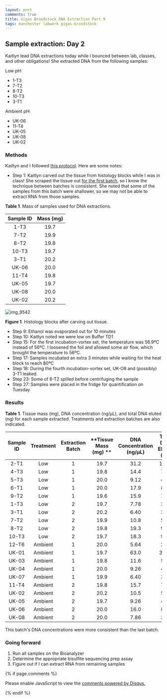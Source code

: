 ```yaml
---
layout: post
comments: true
title: Gigas Broodstock DNA Extraction Part 9
tags: manchester labwork gigas-broodstock
---
```


## Sample extraction: Day 2

Kaitlyn lead DNA extractions today while I bounced between lab, classes, and other obligations! She extracted DNA from the following samples:

Low pH:

- 1-T3
- 7-T2
- 8-T2
- 10-T3
- 3-T1

Ambient pH:

- UK-06
- 11-T4
- UK-05
- UK-08
- UK-02

### Methods

Kailtyn and I followed [this protocol](https://github.com/RobertsLab/resources/blob/master/protocols/DNA-Extraction-from-Histology-Blocks.md). Here are some notes:

- Step 1: Kaitlyn carved out the tissue from histology blocks while I was in class! She scraped the tissue out [for the first batch](https://yaaminiv.github.io/Gigas-Broodstock-DNA-Extraction-Part8/), so I know the technique between batches is consistent. She noted that some of the samples from this batch were shallower, so we may not be able to extract RNA from those samples.

**Table 1**. Mass of samples used for DNA extractions.

| **Sample ID** | **Mass (mg)** |
|:-------------:|:-------------:|
|      1-T3     |      19.7     |
|      7-T2     |      19.9     |
|      8-T2     |      19.8     |
|     10-T3     |      19.7     |
|      3-T1     |      20.2     |
|     UK-06     |      20.0     |
|     11-T4     |      19.8     |
|     UK-05     |      19.7     |
|     UK-08     |      20.0     |
|     UK-02     |      20.2     |

![img_9542](https://user-images.githubusercontent.com/22335838/46627478-6b3db200-caef-11e8-8a78-69c43886ee0e.jpg)

**Figure 1**. Histology blocks after carving out tissue.

- Step 9: Ethanol was evaporated out for 10 minutes
- Step 10: Kaitlyn noted we were low on Buffer TD1
- Step 15: For the first incubation-vortex set, the temperature was 56.9ºC instead of 56ºC. I loosened the foil and allowed some air flow, which brought the temperature to 56ºC.
- Step 17: Samples incubated an extra 3 minutes while waiting for the heat block to reach 80ºC
- Step 18: During the fourth incubation-vortex set, UK-O8 and (possibly) 3-T1 leaked.
- Step 23: Some of 8-T2 spilled before centrifuging the sample
- Step 27: Samples were placed in the fridge for quantification on Tuesday

### Results

**Table 1**. Tissue mass (mg), DNA concentration (ng/µL), and total DNA eluted (ng) for each sample extracted. Treatments and extraction batches are also indicated.

| **Sample ID** | **Treatment** | **Extraction Batch** | **Tissue Mass (mg) ** | **DNA Concentration (ng/µL)** | **Total DNA Eluted (ng)** |
|:-------------:|:-------------:|:--------------------:|:---------------------:|:-----------------------------:|:-------------------------:|
|      2-T1     |      Low      |           1          |          19.7         |              31.2             |            1560           |
|      4-T3     |      Low      |           1          |          19.8         |              14.4             |            720            |
|      5-T3     |      Low      |           1          |          20.0         |              9.12             |            456            |
|      6-T1     |      Low      |           1          |          20.0         |              17.9             |            895            |
|      9-T2     |      Low      |           1          |          19.6         |              15.9             |            795            |
|      1-T3     |      Low      |           2          |          19.7         |              7.78             |            389            |
|      3-T1     |      Low      |           2          |          20.2         |              6.40             |            320            |
|      7-T2     |      Low      |           2          |          19.9         |              10.8             |            540            |
|      8-T2     |      Low      |           2          |          19.8         |              19.3             |            965            |
|     10-T3     |      Low      |           2          |          19.7         |              18.3             |            915            |
|     12-T6     |    Ambient    |           1          |          20.0         |              5.64             |            282            |
|     UK-01     |    Ambient    |           1          |          19.7         |              63.0             |            3150           |
|     UK-03     |    Ambient    |           1          |          19.8         |              11.6             |            580            |
|     UK-04     |    Ambient    |           1          |          20.0         |              9.26             |            463            |
|     UK-07     |    Ambient    |           1          |          19.9         |              6.40             |            320            |
|     11-T4     |    Ambient    |           2          |          19.8         |              15.7             |            785            |
|     UK-02     |    Ambient    |           2          |          20.2         |              10.5             |            525            |
|     UK-05     |    Ambient    |           2          |          19.7         |              9.26             |            463            |
|     UK-06     |    Ambient    |           2          |          20.0         |              16.0             |            800            |
|     UK-08     |    Ambient    |           2          |          20.0         |              7.86             |            393            |

This batch's DNA concentrations were more consistent than the last batch.

### Going forward

1. Run all samples on the Bioanalyzer
2. Determine the appropriate bisulfite sequencing prep assay
3. Figure out if I can extract RNA from remaining samples

{% if page.comments %}

<div id="disqus_thread"></div>
<script>

/**
*  RECOMMENDED CONFIGURATION VARIABLES: EDIT AND UNCOMMENT THE SECTION BELOW TO INSERT DYNAMIC VALUES FROM YOUR PLATFORM OR CMS.
*  LEARN WHY DEFINING THESE VARIABLES IS IMPORTANT: https://disqus.com/admin/universalcode/#configuration-variables*/
/*
var disqus_config = function () {
this.page.url = PAGE_URL;  // Replace PAGE_URL with your page's canonical URL variable
this.page.identifier = PAGE_IDENTIFIER; // Replace PAGE_IDENTIFIER with your page's unique identifier variable
};
*/
(function() { // DON'T EDIT BELOW THIS LINE
var d = document, s = d.createElement('script');
s.src = 'https://the-responsible-grad-student.disqus.com/embed.js';
s.setAttribute('data-timestamp', +new Date());
(d.head || d.body).appendChild(s);
})();
</script>
<noscript>Please enable JavaScript to view the <a href="https://disqus.com/?ref_noscript">comments powered by Disqus.</a></noscript>

{% endif %}

<script id="dsq-count-scr" src="//the-responsible-grad-student.disqus.com/count.js" async></script>
